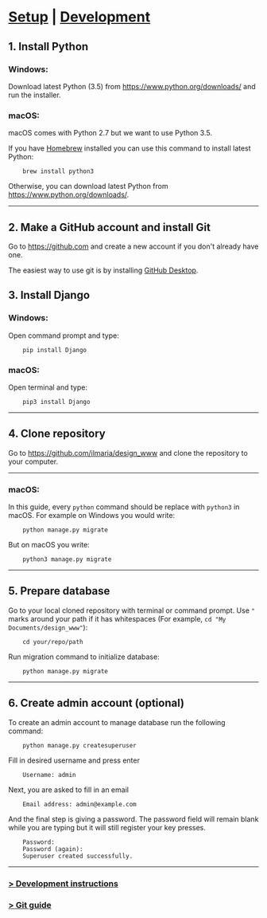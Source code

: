 # [Setup](README.md) | [Development](README_DEV.md)

## 1. Install Python

### **Windows:**
Download latest Python (3.5) from <https://www.python.org/downloads/>
and run the installer.

### **macOS:**
macOS comes with Python 2.7 but we want to use Python 3.5.

If you have [Homebrew](http://brew.sh/) installed you can use this
command to install latest Python:

        brew install python3

Otherwise, you can download latest Python from <https://www.python.org/downloads/>.

---

## 2. Make a GitHub account and install Git
Go to <https://github.com> and create a new account if you don't already have one.

The easiest way to use git is by installing [GitHub Desktop](https://desktop.github.com/).

## 3. Install Django

### **Windows:**
Open command prompt and type:

        pip install Django

### **macOS:**
Open terminal and type:

        pip3 install Django

---

## 4. Clone repository
Go to <https://github.com/ilmaria/design_www> and clone the repository to your computer.

---

### **macOS:**
In this guide, every `python` command should be replace with `python3` in macOS.
For example on Windows you would write:

        python manage.py migrate

But on macOS you write:

        python3 manage.py migrate

---

## 5. Prepare database
Go to your local cloned repository with terminal or command prompt. Use `"` marks around your path
if it has whitespaces (For example, `cd "My Documents/design_www"`):

        cd your/repo/path

Run migration command to initialize database:

        python manage.py migrate

---

## 6. Create admin account (optional)
To create an admin account to manage database run the following command:

        python manage.py createsuperuser

Fill in desired username and press enter

        Username: admin

Next, you are asked to fill in an email

        Email address: admin@example.com

And the final step is giving a password. The password field will remain blank
while you are typing but it will still register your key presses.

        Password:
        Password (again):
        Superuser created successfully.

---

### [> Development instructions](README_DEV.md)
### [> Git guide](README_GIT.md)
